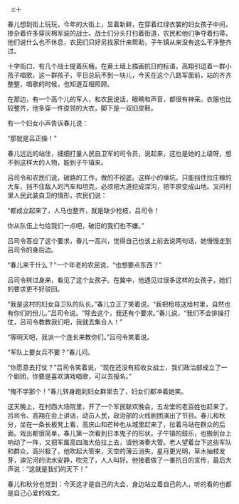      三十 

   春儿想到街上玩玩，今年的大街上，显着新鲜，在穿着红绿衣裳的妇女孩子中间，掺杂着许多穿灰棉军装的战士。战士们分头打扫着街道，农民和他们争夺着扫帚，他们说什么也不休息，农民们只好另找家什来帮助，子午镇从来没有这么干净整齐过。 

   十字街口，有几个战士提着灰桶，在黄土墙上描画抗日的标语，高翔引逗着一群小孩子唱歌，这一群孩子，平日总玩不到一块儿，今天在这个八路军面前，站的齐齐整整，唱歌的时候，也知道互相照顾。 

   在那边，有一个高个儿的军人，和农民说话，眼睛和声音，都很有神采。衣服也比较整齐，他多穿一件皮领的大衣，脚下是一双旧皮鞋。 

   有一个妇女小声告诉春儿说： 

   “那就是吕正操！” 

   春儿远远的站住，细细打量人民自卫军的司令员，说起来，这也是她的上级呀，想不到这样大的人物，能到子午镇来。 

   吕司令和农民们说，破路的工作，做的不彻底。这样小的壕坑，只能挡住拉庄稼的大车，挡不住敌人的汽车和坦克，必须把大道挖成深沟，把平原变成山地。又问村里人民武装自卫的情形，农民们说： 

   “都成立起来了，人马也整齐，就是缺少枪枝，吕司令！ 

   你从队伍上匀给我们一点吧，破旧的我们也不嫌。” 

   吕司令答应了这个要求，春儿一高兴，觉得自己也该上前去说两句话，她慢慢走到吕司令的身后边。 

   “春儿来干什么？”一个年老的农民说，“也想要点东西？” 

   吕司令转过身来，看见了这个女孩子。在冀中，他遇见过很多这样的女孩子，她们的要求更不好驳回。 

   “我是这村的妇女自卫队的队长。”春儿立正了笑着说。“我把枪枝送给村里，自然也有你们的份儿。”吕司令说。“除去这个，我还有个要求。”春儿说，“我们不会排操打仗，吕司令教教我们吧，我就去集合人！” 

   “等明天吧，我派一个连长来教你们。”吕司令笑着说。 

   “军队上要女兵不要？”春儿问。 

   “你愿意去打仗？”吕司令笑着说，“现在还没有招收女战士，我们政治部成立了一个剧团，你要是喜欢演戏唱歌，可以去报名。” 

   “俺不学那个！”春儿转身跑到妇女群里去了，妇女们都冲着她笑。 

   这天晚上，在村西大场院里，开了一个军民联欢晚会，五龙堂的老百姓也赶来了。吕司令、高翔在会上讲话，动员人民，政治部的火线剧团演出了节目。春儿和秋分，坐在一条长板凳上看，高庆山和芒种也从城里赶来了，拉着马站在群众的后面。戏出都很简单，春儿第一次看到日本鬼子的形状。子午镇的鼓乐，也搬到台上响动了一阵，又把军属高四海大伯拉上去，请他演奏大管。老人望着台下这些军队和群众，高兴极了，他吹起大管来，天空的薄云消失，星月更光明，草木抽枝发芽，滹沱河的流水安静，吹完了，人人叫好。他接着做了一番抗日的宣传，最后大声说：“这就是我们的天下！” 

   春儿和秋分也觉到：今天这才是自己的大会，身边站立着自己的人，听的看的也都是自己心爱的戏文。 

